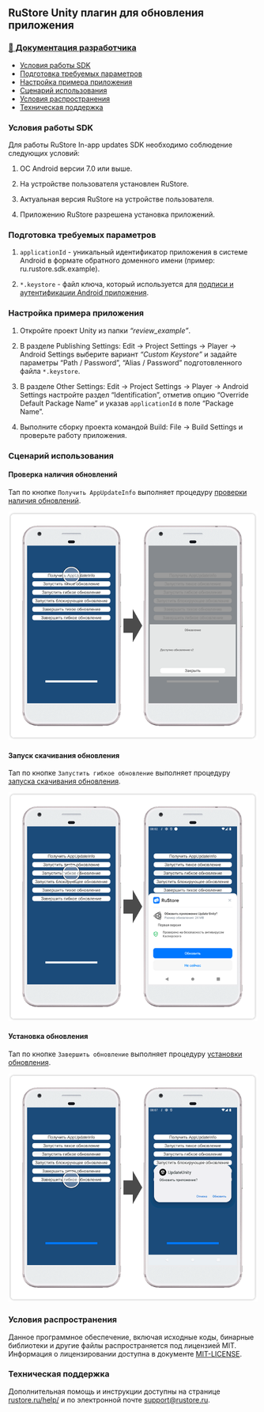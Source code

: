 ## RuStore Unity плагин для обновления приложения

### [🔗 Документация разработчика](https://www.rustore.ru/help/sdk/updates/unity/)

- [Условия работы SDK](#Условия-работы-SDK)
- [Подготовка требуемых параметров](#Подготовка-требуемых-параметров)
- [Настройка примера приложения](#Настройка-примера-приложения)
- [Сценарий использования](#Сценарий-использования)
- [Условия распространения](#Условия-распространения)
- [Техническая поддержка](#Техническая-поддержка)


### Условия работы SDK

Для работы RuStore In-app updates SDK необходимо соблюдение следующих условий:

1. ОС Android версии 7.0 или выше.

2. На устройстве пользователя установлен RuStore.

3. Актуальная версия RuStore на устройстве пользователя.

4. Приложению RuStore разрешена установка приложений.


### Подготовка требуемых параметров

1. `applicationId` - уникальный идентификатор приложения в системе Android в формате обратного доменного имени (пример: ru.rustore.sdk.example).

2. `*.keystore` - файл ключа, который используется для [подписи и аутентификации Android приложения](https://www.rustore.ru/help/developers/publishing-and-verifying-apps/app-publication/apk-signature/).


### Настройка примера приложения

1. Откройте проект Unity из папки _“review_example”_.

2. В разделе Publishing Settings: Edit → Project Settings → Player → Android Settings выберите вариант _“Custom Keystore”_ и задайте параметры “Path / Password”, “Alias / Password” подготовленного файла `*.keystore`.

3. В разделе Other Settings: Edit → Project Settings → Player → Android Settings настройте раздел “Identification”, отметив опцию “Override Default Package Name” и указав `applicationId` в поле “Package Name”.

4. Выполните сборку проекта командой Build: File → Build Settings и проверьте работу приложения.


### Сценарий использования

#### Проверка наличия обновлений

Тап по кнопке `Получить AppUpdateInfo` выполняет процедуру [проверки наличия обновлений](https://www.rustore.ru/help/sdk/updates/unity/6-0-0#checkavailable).

![Проверка наличия обновлений](images/01_get_app_update_info.png)


#### Запуск скачивания обновления

Тап по кнопке `Запустить гибкое обновление` выполняет процедуру [запуска скачивания обновления](https://www.rustore.ru/help/sdk/updates/unity/6-0-0#scenariodelayedupdate).

![Запуск скачивания обновления](images/02_start_update_flow_delayed.png)


#### Установка обновления

Тап по кнопке `Завершить обновление` выполняет процедуру [установки обновления](https://www.rustore.ru/help/sdk/updates/unity/3-0-0#%D0%B3%D0%B8%D0%B1%D0%BA%D0%BE%D0%B5-%D0%B7%D0%B0%D0%B2%D0%B5%D1%80%D1%88%D0%B5%D0%BD%D0%B8%D0%B5-%D0%BE%D0%B1%D0%BD%D0%BE%D0%B2%D0%BB%D0%B5%D0%BD%D0%B8%D1%8F).

![Установка обновления](images/03_complete_update.png)


### Условия распространения

Данное программное обеспечение, включая исходные коды, бинарные библиотеки и другие файлы распространяется под лицензией MIT. Информация о лицензировании доступна в документе [MIT-LICENSE](../MIT-LICENSE.txt).


### Техническая поддержка

Дополнительная помощь и инструкции доступны на странице [rustore.ru/help/](https://www.rustore.ru/help/) и по электронной почте [support@rustore.ru](mailto:support@rustore.ru).
